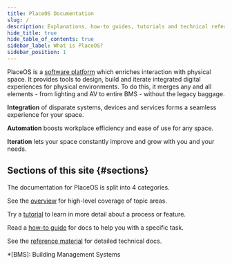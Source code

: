```yaml
---
title: PlaceOS Documentation
slug: /
description: Explanations, how-to guides, tutorials and technical references for working with and building on PlaceOS.
hide_title: true
hide_table_of_contents: true
sidebar_label: What is PlaceOS?
sidebar_position: 1
---
```

<!-- This is a placeholder page in markdown to be replaced post-mvp with a more pleasing React page -->

PlaceOS is a [software platform](https://place.technology/solutions/platform) which enriches interaction with physical space.
It provides tools to design, build and iterate integrated digital experiences for physical environments. 
To do this, it merges any and all elements - from lighting and AV to entire BMS - without the legacy baggage.

**Integration** of disparate systems, devices and services forms a seamless experience for your space.  

**Automation** boosts workplace efficiency and ease of use for any space.   

**Iteration** lets your space constantly improve and grow with you and your needs. 

<!-- Todo, have icons etc to match the place.tech/solutions/platform page -->

## Sections of this site {#sections}

The documentation for PlaceOS is split into 4 categories.

See the [overview](overview/drivers) for high-level coverage of topic areas.

Try a [tutorial](tutorial/write-a-driver) to learn in more detail about a process or feature.

Read a [how-to guide](how-to/authentication/configure-saml) for docs to help you with a specific task.

See the [reference material](reference/api) for detailed technical docs.

<!-- Todo: add a neat version of the doc compass in suitable theme -->

*[BMS]: Building Management Systems
